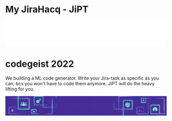 # My JiraHacq - JiPT

![altcodegeist](res/codegeist.png)


# codegeist 2022 

We building a ML code generator.
Write your Jira-task as specific as you can, bcs you won't have to code them anymore.
JiPT will do the heavy lifting for you. 


![DevPostBanner](res/banner.png)